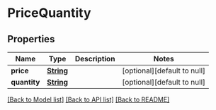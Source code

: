 # PriceQuantity

## Properties

| Name         | Type                    | Description | Notes                       |
| ------------ | ----------------------- | ----------- | --------------------------- |
| **price**    | [**String**](string.md) |             | [optional][default to null] |
| **quantity** | [**String**](string.md) |             | [optional][default to null] |

[[Back to Model list]](../README.md#documentation-for-models) [[Back to API list]](../README.md#documentation-for-api-endpoints) [[Back to README]](../README.md)
